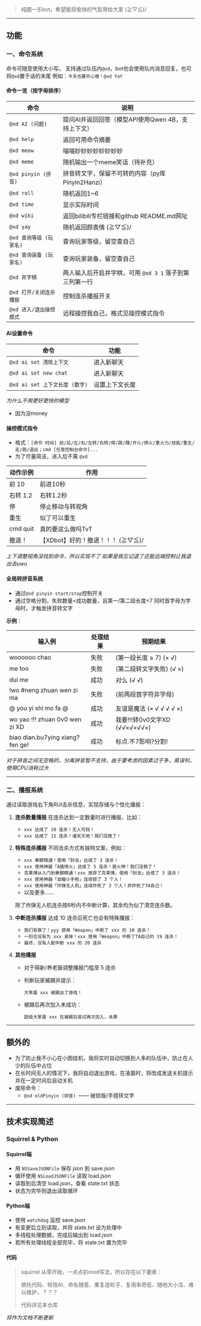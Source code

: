 > 纯图一乐bot，希望能将愉快的气氛带给大家 (≧▽≦)/

------

## 功能

### 一、命令系统

命令可随意使用大小写。
支持通过队伍内`@xd`，bot也会使用队内消息回复。也可将`@xd`置于话的末尾
例如：`今天也要开心嗷！@xd YaY`

#### 命令一览（按字母排序）

| 命令                    | 说明                                                    |
| ----------------------- | ------------------------------------------------------- |
| `@xd AI (问题)`         | 提问AI并返回回答（模型API使用Qwen 4B，支持上下文）      |
| `@xd help`              | 返回可用命令摘要                                        |
| `@xd meow`              | 喵喵妙妙妙妙妙妙妙妙                                    |
| `@xd meme`              | 随机输出一个meme笑话（待补充）                          |
| `@xd pinyin (拼音)`     | 拼音转文字，保留不可转的内容（py库 Pinyin2Hanzi）       |
| `@xd roll`              | 随机返回1~6                                             |
| `@xd time`              | 显示实际时间                                            |
| `@xd wiki`              | 返回bilibili专栏链接和github README.md网址              |
| `@xd yay`               | 随机返回颜表情 (≧▽≦)/                                   |
| `@xd 查询等级 (玩家名)` | 查询玩家等级，留空查自己                                |
| `@xd 查询装备 (玩家名)` | 查询玩家装备，留空查自己                                |
| `@xd 井字棋`            | 两人输入后开启井字棋，可用 `@xd 3 1` 落子到第三列第一行 |
| `@xd 打开/关闭连杀播报` | 控制连杀播报开关                                        |
| `@xd 进入/退出操控模式` | 远程操控我自己，格式见操控模式指令                      |

#### AI设置命令

| 命令                           | 功能           |
| ------------------------------ | -------------- |
| `@xd ai set 清除上下文`        | 进入新聊天     |
| `@xd ai set new chat`          | 进入新聊天     |
| `@xd ai set 上下文长度 (数字)` | 设置上下文长度 |

*为什么不用更好更快的模型*

- 因为没money

#### 操控模式指令

- 格式：`[命令 时间] 前/后/左/右/左转/右转/停/跳/蹲/开火/停火/重火力/技能/重生/走/跑/退出；cmd [任意控制台命令]...`
- 为了尽量简洁，进入后不需 `@xd`

| 动作示例 | 作用                             |
| -------- | -------------------------------- |
| 前 10    | 前进10秒                         |
| 右转 1.2 | 右转1.2秒                        |
| 停       | 停止移动与转视角                 |
| 重生     | 似了可以重生                     |
| cmd quit | 真的要这么做吗TvT                |
| 撤退！   | 【XDbot】好的！撤退！！！ (≧▽≦)/ |

*上下调整视角没找到命令，所以实现不了*
*如果是我忘记退了还能远端控制让我退出去uwu*

#### 全局转拼音系统

- 通过`@xd pinyin start/stop`控制开关
- 通过空格分割，失败数量<成功数量，且第一/第二段长度<7 同时首字母为字母时，才触发拼音转文字

**示例**：

| 输入例                         | 处理结果 | 预期结果                      |
| ------------------------------ | -------- | ----------------------------- |
| woooooo chao                   | 失败     | (第一段长度 ≥ 7) (×    √)     |
| me too                         | 失败     | (第二段转文字失败) (√    ×)   |
| dui me                         | 成功     | 对么 (√    √)                 |
| !wo #neng zhuan wen zi ma      | 失败     | (前两段首字符非字母)          |
| @ you yi shi mo fa @           | 成功     | 友谊是魔法 (×  √  √  √  √  ×) |
| wo yao !!! zhuan 0v0 wen zi XD | 成功     | 我要!!!转0v0文字XD (√√×√×√√×) |
| biao dian.bu7ying xiang?fen ge! | 成功 | 标点.不7影响?分割!  |

*对于拼音之间无空格的，分离拼音暂不支持，由于要考虑的因素过于多，易误判，使用CPU消耗过大*

------

### 二、播报系统

通过读取游戏右下角RUI击杀信息，实现存储与个性化播报：

1. **连杀数量播报**
   在连杀达到一定数量时进行播报，比如：

   - `xxx 达成了 10 连杀！无人可挡！`
   - `xxx 达成了 15 连杀！诸天灭地！我们没救了！`

2. **特殊连杀播报**
   不同击杀方式有独特文案，例如：

   - `xxx 拳脚精通！使用「肘击」达成了 3 连杀！`
   - `xxx 使用神器「A盾喷火」达成了 5 连杀！是火神！我们没救了！`
   - `克莱博从入门到拳脚精通！xxx 放弃了克莱博，使用「肘击」达成了 3 连杀！`
   - `xxx 使用神器「自瞄小手枪」连续锁了 3 个人！`
   - `xxx 使用神器「炸弹无人机」连续炸死了 3 个人！并炸死了TA自己！`
   - 以及更多……

   除了炸弹无人机连杀按6秒内不中断计算，其余均为似了清空连杀数。

3. **中断连杀播报**
   达成 10 连杀后死亡也会有特殊播报：

   - `我们有救了！yyy 使用「Weapon」中断了 xxx 的 10 连杀！`
   - `一刻也没有为 xxx 哀悼！xxx 使用「Weapon」中断了TA自己的 19 连杀！`
   - `最终，没有人能中断 xxx 的 20 连杀`

4. **其他播报**

   - 对于萌新/养老服调整播报门槛至 5 连杀

   - 判断玩家被踢并提示：

     ```
     大笨蛋 xxx 被踢出了游戏！
     ```

   - 被踢后再次加入未成功：

     ```
     超级大笨蛋 xxx 在被踢后尝试再次加入，未果
     ```

------

## 额外的

- 为了防止我不小心在小图挂机，我将实时自动切换到人多的队伍中，防止在人少的队伍中占位
- 在长时间无人的情况下，我将自动退出游戏，在凌晨时，将改成发送关机提示并在一定时间后自动关机
- 废除命令：
  - `@xd oldPinyin (拼音) `—— 破损版/手搓转文字

------

## 技术实现简述

### Squirrel & Python 

#### Squirrel端

- 用 `NSSaveJSONFile` 保存 json 到 save.json
- 循环使用 `NSLoadJSONFile` 读取 load.json
- 读取到后清空 load.json，查看 state.txt 状态
- 状态为完毕则退出读取循环

#### Python端

- 使用 `watchdog` 监控 save.json
- 有变更后立刻读取，并将 state.txt 设为处理中
- 多线程处理数据，完成后输出到 load.json
- 若所有处理线程全部完毕，将 state.txt 置为完毕

#### 代码

> squirrel 从零开始，一点点扒mod写法，所以存在以下要素：
>
> 依托代码、轻信AI、命名随意、重复造轮子、复用率奇低、随地大小注、难以维护，？？？
>
> 代码详见本仓库



*将作为文档不断更新*

